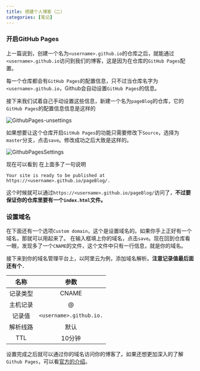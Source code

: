 ```yaml
---
title: 搭建个人博客（二）
categories: [笔记]
---
```


### 开启GitHub Pages
上一篇说到，创建一个名为`<username>.github.io`的仓库之后，就能通过`<username>.github.io`访问到我们的博客，这是因为在仓库的`GitHub Pages`配置。

每一个仓库都会有`GitHub Pages`的配置信息，只不过当仓库名字为`<username>.github.io`，Github会自动设置`GitHub Pages`的信息。

接下来我们试着自己手动设置这些信息，新建一个名为`pageBlog`的仓库，它的`GitHub Pages`的配置信息信息是这样的

![GithubPages-unsettings](/assets/images/person-blog/GithubPages-unsettings.png)


如果想要让这个仓库开启`GitHub Pages`的功能只需要修改下`Source`，选择为`master`分支，点击`save`。修改成功之后大致是这样的。

![GithubPagesSettings](/assets/images/person-blog/GithubPages-settings.png)

现在可以看到 在上面多了一句说明
```
Your site is ready to be published at https://<username>.github.io/pageBlog/.
```

这个时候就可以通过`https://<username>.github.io/pageBlog/`访问了，**不过要保证你的仓库里要有一个`index.html`文件。**



### 设置域名
在下面还有一个选项`Custom domain`，这个是设置域名的。如果你手上正好有一个域名，那就可以用起来了。
在输入框填上你的域名，点击`save`。现在回到仓库看一眼，发现多了一个`CNAME`的文件，这个文件中只有一行信息，就是你的域名。

接下来到你的域名管理平台上，以阿里云为例，添加域名解析。**注意记录值最后面还有个`.`**

|名称|参数|
|:-:|:-:|
|记录类型|CNAME|
|主机记录|@|
|记录值| `<username>.github.io.`|
|解析线路| 默认|
|TTL|      10分钟|

设置完成之后就可以通过你的域名访问你的博客了。如果还想更加深入的了解`Github Pages`，可以看[官方的介绍](https://pages.github.com/)。
